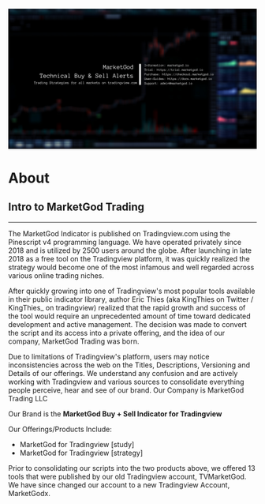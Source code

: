 ![MarketGod for Tradingview Hero Banne](img/MarketGod%20Links%20and%20Info%20Twitter%20Banner.png)

# About  

## Intro to MarketGod Trading 

***

The MarketGod Indicator is published on Tradingview.com using the Pinescript v4 programming language. We have operated privately since 2018 and is utilized by 2500 users around the globe. After launching in late 2018 as a free tool on the Tradingview platform, it was quickly realized the strategy would become one of the most infamous and well regarded across various online trading niches. 

After quickly growing into one of Tradingview's most popular tools available in their public indicator library, author Eric Thies (aka KingThies on Twitter / KingThies_ on tradingview) realized that the rapid growth and success of the tool would require an unprecedented amount of time toward dedicated development and active management. The decision was made to convert the script and its access into a private offering, and the idea of our company, MarketGod Trading was born. 

Due to limitations of Tradingview's platform, users may notice inconsistencies across the web on the Titles, Descriptions, Versioning and Details of our offerings. We understand any confusion and are actively working with Tradingview and various sources to consolidate everything people perceive, hear and see of our brand.
Our Company is MarketGod Trading LLC

Our Brand is the **MarketGod Buy +  Sell Indicator for Tradingview**   

Our Offerings/Products Include:

-  MarketGod for Tradingview [study]
-  MarketGod for Tradingview [strategy] 
  
Prior to consolidating our scripts into the two products above, we offered 13 tools that were published by our old Tradingview account, TVMarketGod. We have since changed our account to a new Tradingview Account, MarketGodx.
